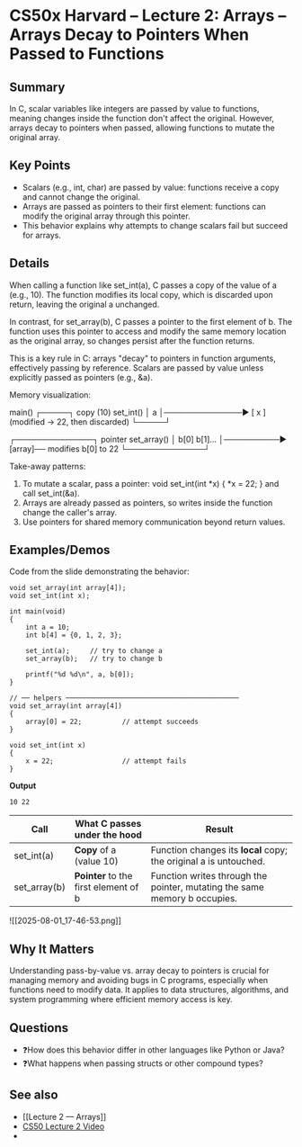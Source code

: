 


# CS50x Harvard – Lecture 2: Arrays – Arrays Decay to Pointers When Passed to Functions

## Summary
In C, scalar variables like integers are passed by value to functions, meaning changes inside the function don't affect the original. However, arrays decay to pointers when passed, allowing functions to mutate the original array.

## Key Points
- Scalars (e.g., int, char) are passed by value: functions receive a copy and cannot change the original.
- Arrays are passed as pointers to their first element: functions can modify the original array through this pointer.
- This behavior explains why attempts to change scalars fail but succeed for arrays.

## Details
When calling a function like set_int(a), C passes a copy of the value of a (e.g., 10). The function modifies its local copy, which is discarded upon return, leaving the original a unchanged.

In contrast, for set_array(b), C passes a pointer to the first element of b. The function uses this pointer to access and modify the same memory location as the original array, so changes persist after the function returns.

This is a key rule in C: arrays "decay" to pointers in function arguments, effectively passing by reference. Scalars are passed by value unless explicitly passed as pointers (e.g., &a).

Memory visualization:

main()
┌─────┐   copy (10)    set_int()
│  a  │──────────────► [ x ]  (modified → 22, then discarded)
└─────┘

┌──────────────┐ pointer   set_array()
│ b[0] b[1]…   │──────────► [array]── modifies b[0] to 22
└──────────────┘

Take-away patterns:
1. To mutate a scalar, pass a pointer: void set_int(int *x) { *x = 22; } and call set_int(&a).
2. Arrays are already passed as pointers, so writes inside the function change the caller's array.
3. Use pointers for shared memory communication beyond return values.

## Examples/Demos
Code from the slide demonstrating the behavior:

```
void set_array(int array[4]);
void set_int(int x);

int main(void)
{
    int a = 10;
    int b[4] = {0, 1, 2, 3};

    set_int(a);     // try to change a
    set_array(b);   // try to change b

    printf("%d %d\n", a, b[0]);
}

// ── helpers ───────────────────────────────────────────
void set_array(int array[4])
{
    array[0] = 22;          // attempt succeeds
}

void set_int(int x)
{
    x = 22;                 // attempt fails
}
```

**Output**

```
10 22
```

| **Call**     | **What C passes under the hood**      | **Result**                                                                |
| ------------ | ------------------------------------- | ------------------------------------------------------------------------- |
| set_int(a)   | **Copy** of a (value 10)              | Function changes its **local** copy; the original a is untouched.         |
| set_array(b) | **Pointer** to the first element of b | Function writes through the pointer, mutating the same memory b occupies. |

![[2025-08-01_17-46-53.png]]

## **Why It Matters**

Understanding pass-by-value vs. array decay to pointers is crucial for managing memory and avoiding bugs in C programs, especially when functions need to modify data. It applies to data structures, algorithms, and system programming where efficient memory access is key.

## Questions

- ❓How does this behavior differ in other languages like Python or Java?
- ❓What happens when passing structs or other compound types?

  

## See also

- [[Lecture 2 — Arrays]]
- [CS50 Lecture 2 Video]({})
-